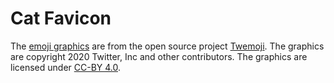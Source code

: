 # Cat Favicon
The [emoji graphics](https://github.com/twitter/twemoji/blob/master/assets/svg/1f431.svg) are from the open source project [Twemoji](https://twemoji.twitter.com/). The graphics are copyright 2020 Twitter, Inc and other contributors. The graphics are licensed under [CC-BY 4.0](https://creativecommons.org/licenses/by/4.0/).
